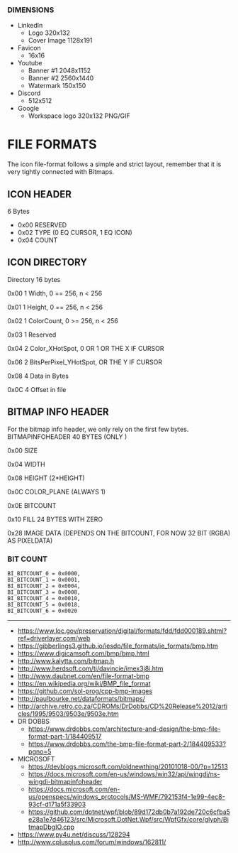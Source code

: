 ### DIMENSIONS

* LinkedIn
    * Logo 320x132
    * Cover Image 1128x191
* Favicon
    * 16x16
* Youtube
    * Banner #1 2048x1152
    * Banner #2 2560x1440
    * Watermark 150x150
* Discord
  * 512x512
* Google
  * Workspace logo 320x132 PNG/GIF
    

# FILE FORMATS
The icon file-format follows a simple and strict layout, remember that it is very tightly connected with Bitmaps.

## ICON HEADER
6 Bytes

* 0x00 RESERVED
* 0x02 TYPE (0 EQ CURSOR, 1 EQ ICON)
* 0x04 COUNT 

## ICON DIRECTORY
Directory 16 bytes

0x00 1 Width, 0 == 256, n < 256

0x01 1 Height, 0 == 256, n < 256

0x02 1 ColorCount, 0 >= 256, n < 256

0x03 1 Reserved

0x04 2 Color_XHotSpot, 0 OR 1 OR THE X IF CURSOR

0x06 2 BitsPerPixel_YHotSpot, OR THE Y IF CURSOR

0x08 4 Data in Bytes

0x0C 4 Offset in file


## BITMAP INFO HEADER
For the bitmap info header, we only rely on the first few bytes.
BITMAPINFOHEADER 40 BYTES (ONLY )

0x00 SIZE

0x04 WIDTH

0x08 HEIGHT (2*HEIGHT)

0x0C COLOR_PLANE (ALWAYS 1)

0x0E BITCOUNT 

0x10 FILL 24 BYTES WITH ZERO

0x28 IMAGE DATA (DEPENDS ON THE BITCOUNT, FOR NOW 32 BIT (RGBA) AS PIXELDATA)



### BIT COUNT

```
BI_BITCOUNT_0 = 0x0000,
BI_BITCOUNT_1 = 0x0001,
BI_BITCOUNT_2 = 0x0004,
BI_BITCOUNT_3 = 0x0008,
BI_BITCOUNT_4 = 0x0010,
BI_BITCOUNT_5 = 0x0018,
BI_BITCOUNT_6 = 0x0020
```




---

* https://www.loc.gov/preservation/digital/formats/fdd/fdd000189.shtml?ref=driverlayer.com/web
* https://gibberlings3.github.io/iesdp/file_formats/ie_formats/bmp.htm
* https://www.digicamsoft.com/bmp/bmp.html
* http://www.kalytta.com/bitmap.h
* http://www.herdsoft.com/ti/davincie/imex3j8i.htm
* http://www.daubnet.com/en/file-format-bmp
* https://en.wikipedia.org/wiki/BMP_file_format
* https://github.com/sol-prog/cpp-bmp-images
* http://paulbourke.net/dataformats/bitmaps/
* http://archive.retro.co.za/CDROMs/DrDobbs/CD%20Release%2012/articles/1995/9503/9503e/9503e.htm
* DR DOBBS
  * https://www.drdobbs.com/architecture-and-design/the-bmp-file-format-part-1/184409517
  * https://www.drdobbs.com/the-bmp-file-format-part-2/184409533?pgno=5
* MICROSOFT
  * https://devblogs.microsoft.com/oldnewthing/20101018-00/?p=12513
  * https://docs.microsoft.com/en-us/windows/win32/api/wingdi/ns-wingdi-bitmapinfoheader
  * https://docs.microsoft.com/en-us/openspecs/windows_protocols/MS-WMF/792153f4-1e99-4ec8-93cf-d171a5f33903
  * https://github.com/dotnet/wpf/blob/89d172db0b7a192de720c6cfba5e28a1e7d46123/src/Microsoft.DotNet.Wpf/src/WpfGfx/core/glyph/BitmapDbgIO.cpp
* https://www.py4u.net/discuss/128294
* http://www.cplusplus.com/forum/windows/162811/